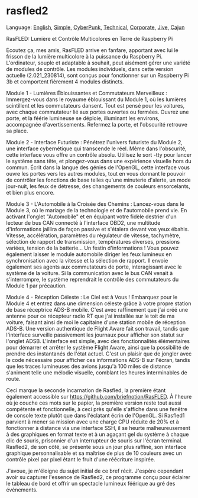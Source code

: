 # rasfled2

Language: [English](https://github.com/briefnotion/rasfled2/blob/main/README.md), [Simple](https://github.com/briefnotion/rasfled2/blob/main/README.simple.md), [CyberPunk](https://github.com/briefnotion/rasfled2/blob/main/README.cyberpunk.md), [Technical](https://github.com/briefnotion/rasfled2/blob/main/README.technical.md), [Corporate](https://github.com/briefnotion/rasfled2/blob/main/README.corporate%20language.md), [Jive](https://github.com/briefnotion/rasfled2/blob/main/README.jive.md), [Cajun](https://github.com/briefnotion/rasfled2/blob/main/README.cajun.md)

RasFLED: Lumière et Contrôle Multicolores en Terre de Raspberry Pi

Écoutez ça, mes amis, RasFLED arrive en fanfare, apportant avec lui le frisson de la lumière multicolore à la puissance du Raspberry Pi. L'ordinateur, souple et adaptable à souhait, peut aisément gérer une variété de modules de contrôle. Les modules individuels, dans cette version actuelle (2.021_230814), sont conçus pour fonctionner sur un Raspberry Pi 3b et comportent fièrement 4 modules distincts.

Module 1 - Lumières Éblouissantes et Commutateurs Merveilleux :
Immergez-vous dans le royaume éblouissant du Module 1, où les lumières scintillent et les commutateurs dansent. Tout est pensé pour les voitures, avec chaque commutateur lié aux portes ouvertes ou fermées. Ouvrez une porte, et la féérie lumineuse se déploie, illuminant les environs, accompagnée d'avertissements. Refermez la porte, et l'obscurité retrouve sa place.

Module 2 - Interface Futuriste :
Pénétrez l'univers futuriste du Module 2, une interface cybernétique qui transcende le réel. Même dans l'obscurité, cette interface vous offre un contrôle absolu. Utilisez le sort -tty pour lancer le système sans tête, et plongez-vous dans une expérience visuelle hors du commun. Écrit dans la langue des génies de l'OpenGL, cette interface vous ouvre les portes vers les autres modules, tout en vous donnant le pouvoir de contrôler les fonctions de base telles qu'une minuterie d'alerte, un mode jour-nuit, les feux de détresse, des changements de couleurs ensorcelants, et bien plus encore.

Module 3 - L'Automobile à la Croisée des Chemins :
Lancez-vous dans le Module 3, où le mariage de la technologie et de l'automobile prend vie. En activant l'onglet "Automobile" et en équipant votre fidèle destrier d'un lecteur de bus CAN connecté à l'interface OBD2, une multitude d'informations jaillira de façon passive et s'étalera devant vos yeux ébahis. Vitesse, accélération, paramètres du régulateur de vitesse, tachymètre, sélection de rapport de transmission, températures diverses, pressions variées, tension de la batterie... Un festin d'informations ! Vous pouvez également laisser le module automobile diriger les feux lumineux en synchronisation avec la vitesse et la sélection de rapport. Il envoie également ses agents aux commutateurs de porte, interagissant avec le système de la voiture. Si la communication avec le bus CAN venait à s'interrompre, le système reprendrait le contrôle des commutateurs du Module 1 par précaution.

Module 4 - Réception Céleste : Le Ciel est à Vous !
Embarquez pour le Module 4 et entrez dans une dimension céleste grâce à votre propre station de base réceptrice ADS-B mobile. C'est avec raffinement que j'ai créé une antenne pour ce récepteur radio RT que j'ai installée sur le toit de ma voiture, faisant ainsi de moi le capitaine d'une station mobile de réception ADS-B. Une version authentique de Flight Aware fait son travail, tandis que l'interface surveille passivement les journaux pour afficher son statut sur l'onglet ADSB. L'interface est simple, avec des fonctionnalités élémentaires pour démarrer et arrêter le système Flight Aware, ainsi que la possibilité de prendre des instantanés de l'état actuel. C'est un plaisir que de jongler avec le code nécessaire pour afficher ces informations ADS-B sur l'écran, tandis que les traces lumineuses des avions jusqu'à 100 miles de distance s'animent telle une mélodie visuelle, comblant les heures interminables de route.

Ceci marque la seconde incarnation de Rasfled, la première étant également accessible sur https://github.com/briefnotion/RasFLED. À l'heure où je couche ces mots sur le papier, la première version reste tout aussi compétente et fonctionnelle, à ceci près qu'elle s'affiche dans une fenêtre de console texte plutôt que dans l'éclatant écrin de l'OpenGL. Si Rasfled1 parvient à mener sa mission avec une charge CPU réduite de 20% et à fonctionner à distance via une interface SSH, il se heurte malheureusement à des graphiques en format texte et à un agaçant gel du système à chaque clic de souris, prisonnier d'un interrupteur de souris sur l'écran terminal. Rasfled2, de son côté, se présente sous un jour plus raffiné, son interface graphique personnalisable et sa maîtrise de plus de 10 couleurs avec un contrôle pixel par pixel étant le fruit d'une réécriture inspirée.

J'avoue, je m'éloigne du sujet initial de ce bref récit. J'espère cependant avoir su capturer l'essence de Rasfled2, ce programme conçu pour éclairer le tableau de bord et offrir un spectacle lumineux féérique au gré des événements.